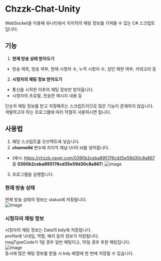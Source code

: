# Chzzk-Chat-Unity
WebSocket을 이용해 유니티에서 치지직의 채팅 정보를 가져올 수 있는 C# 스크립트입니다.

## 기능
1. **현재 방송 상태 받아오기**
- 방송 제목, 방송 여부, 현재 시청자 수, 누적 시청자 수, 성인 제한 여부, 카테고리 등
2. **시청자의 채팅 정보 받아오기**
- 통신을 시작한 이후의 채팅 정보만 받아옵니다.
- 시청자의 프로필, 전송한 메시지 내용 등

단순히 채팅 정보를 받고 저장해주는 스크립트이므로 많은 기능이 존재하지 않습니다.  
개발하고자 하는 프로그램에 따라 적절히 사용하시면 됩니다.

## 사용법
1. 해당 스크립트를 오브젝트에 넣습니다.
2. **channelId** 변수에 치지직 채널 Url의 Id를 넣어줍니다.
- (예시: https://chzzk.naver.com/0390b2ceba895176cd35e59d30c8a867 중 **0390b2ceba895176cd35e59d30c8a867**)
![image](https://github.com/server-123/Chzzk-Chat-Unity/assets/73692229/0ff2de4d-09e8-419c-94ed-ea1507560f3b)
3. 프로그램을 실행합니다.

### 현재 방송 상태
현재 방송 상태의 정보는 status에 저장됩니다.  
![image](https://github.com/server-123/Chzzk-Chat-Unity/assets/73692229/eea61019-dfa9-4aff-ba73-145037561295)  

### 시청자의 채팅 정보
시청자의 채팅 정보는 Data의 bdy에 저장됩니다.  
profile에 닉네임, 역할, 배지 등의 정보가 저장됩니다.  
msgTypeCode가 1일 경우 일반 채팅이고, 10일 경우 후원 채팅입니다.  
![image](https://github.com/server-123/Chzzk-Chat-Unity/assets/73692229/cbfec9b6-f2bf-452f-ab9a-6fa97092e430)  
동시에 많은 채팅 정보를 받을 시 bdy 배열에 한 번에 저장될 수 있습니다.
